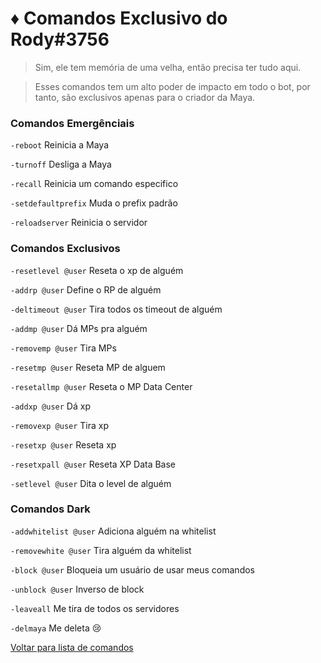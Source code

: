 # ♦️ Comandos Exclusivo do Rody#3756
> Sim, ele tem memória de uma velha, então precisa ter tudo aqui.

> Esses comandos tem um alto poder de impacto em todo o bot, por tanto, são exclusivos apenas para o criador da Maya.

### Comandos Emergênciais

`-reboot` Reinicia a Maya

`-turnoff` Desliga a Maya

`-recall` Reinicia um comando especifico

`-setdefaultprefix` Muda o prefix padrão

`-reloadserver` Reinicia o servidor

### Comandos Exclusivos

`-resetlevel @user` Reseta o xp de alguém

`-addrp @user` Define o RP de alguém

`-deltimeout @user` Tira todos os timeout de alguém

`-addmp @user` Dá MPs pra alguém

`-removemp @user` Tira MPs

`-resetmp @user` Reseta MP de alguem

`-resetallmp @user` Reseta o MP Data Center

`-addxp @user` Dá xp

`-removexp @user` Tira xp

`-resetxp @user` Reseta xp

`-resetxpall @user` Reseta XP Data Base

`-setlevel @user` Dita o level de alguém

### Comandos Dark

`-addwhitelist @user` Adiciona alguém na whitelist

`-removewhite @user` Tira alguém da whitelist

`-block @user` Bloqueia um usuário de usar meus comandos

`-unblock @user` Inverso de block

`-leaveall` Me tira de todos os servidores

`-delmaya` Me deleta :cry:

[Voltar para lista de comandos](https://github.com/rodycouto/MayaCommands)